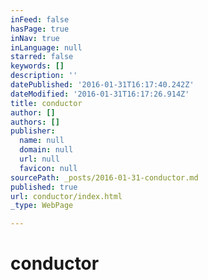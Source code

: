 ```yaml
---
inFeed: false
hasPage: true
inNav: true
inLanguage: null
starred: false
keywords: []
description: ''
datePublished: '2016-01-31T16:17:40.242Z'
dateModified: '2016-01-31T16:17:26.914Z'
title: conductor
author: []
authors: []
publisher:
  name: null
  domain: null
  url: null
  favicon: null
sourcePath: _posts/2016-01-31-conductor.md
published: true
url: conductor/index.html
_type: WebPage

---
```

# conductor